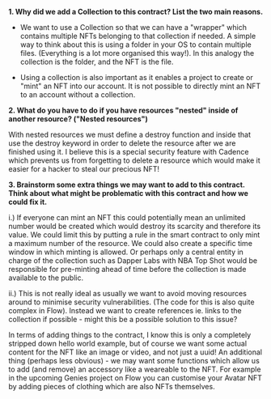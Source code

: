 **1. Why did we add a Collection to this contract? List the two main reasons.**

- We want to use a Collection so that we can have a "wrapper" which contains multiple NFTs belonging to that collection if needed. A simple way to think about this is using a folder in your OS to contain multiple files. (Everything is a lot more organised this way!). In this analogy the collection is the folder, and the NFT is the file.

- Using a collection is also important as it enables a project to create or "mint" an NFT into our account. It is not possible to directly mint an NFT to an account without a collection.

**2. What do you have to do if you have resources "nested" inside of another resource? ("Nested resources")**

With nested resources we must define a destroy function and inside that use the destroy keyword in order to delete the resource after we are finished using it. I believe this is a special security feature with Cadence which prevents us from forgetting to delete a resource which would make it easier for a hacker to steal our precious NFT!

**3. Brainstorm some extra things we may want to add to this contract. Think about what might be problematic with this contract and how we could fix it.**

i.) If everyone can mint an NFT this could potentially mean an unlimited number would be created which would destroy its scarcity and therefore its value. We could limit this by putting a rule in the smart contract to only mint a maximum number of the resource. We could also create a specific time window in which minting is allowed. Or perhaps only a central entity in charge of the collection such as Dapper Labs with NBA Top Shot would be responsible for pre-minting ahead of time before the collection is made available to the public.

ii.) This is not really ideal as usually we want to avoid moving resources around to minimise security vulnerabilities. (The code for this is also quite complex in Flow). Instead we want to create references ie. links to the collection if possible - might this be a possible solution to this issue?

In terms of adding things to the contract, I know this is only a completely stripped down hello world example, but of course we want some actual content for the NFT like an image or video, and not just a uuid!
An additional thing (perhaps less obvious) - we may want some functions which allow us to add (and remove) an accessory like a weareable to the NFT. For example in the upcoming Genies project on Flow you can customise your Avatar NFT by adding pieces of clothing which are also NFTs themselves.




